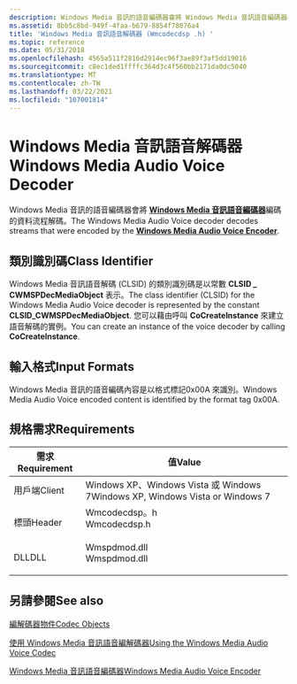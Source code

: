 ```yaml
---
description: Windows Media 音訊的語音編碼器會將 Windows Media 音訊語音編碼器編碼的資料流程解碼。
ms.assetid: 8bb5c8bd-949f-4faa-b679-8854f78076a4
title: 'Windows Media 音訊語音解碼器 (Wmcodecdsp .h) '
ms.topic: reference
ms.date: 05/31/2018
ms.openlocfilehash: 4565a511f2816d2914ec96f3ae89f3af5dd19016
ms.sourcegitcommit: c8ec1ded1ffffc364d3c4f560bb2171da0dc5040
ms.translationtype: MT
ms.contentlocale: zh-TW
ms.lasthandoff: 03/22/2021
ms.locfileid: "107001814"
---
```

# <a name="windows-media-audio-voice-decoder"></a><span data-ttu-id="252c2-103">Windows Media 音訊語音解碼器</span><span class="sxs-lookup"><span data-stu-id="252c2-103">Windows Media Audio Voice Decoder</span></span>

<span data-ttu-id="252c2-104">Windows Media 音訊的語音編碼器會將 [**Windows Media 音訊語音編碼器**](windowsmediaaudiovoiceencoder.md)編碼的資料流程解碼。</span><span class="sxs-lookup"><span data-stu-id="252c2-104">The Windows Media Audio Voice decoder decodes streams that were encoded by the [**Windows Media Audio Voice Encoder**](windowsmediaaudiovoiceencoder.md).</span></span>

## <a name="class-identifier"></a><span data-ttu-id="252c2-105">類別識別碼</span><span class="sxs-lookup"><span data-stu-id="252c2-105">Class Identifier</span></span>

<span data-ttu-id="252c2-106">Windows Media 音訊語音解碼 (CLSID) 的類別識別碼是以常數 **CLSID \_ CWMSPDecMediaObject** 表示。</span><span class="sxs-lookup"><span data-stu-id="252c2-106">The class identifier (CLSID) for the Windows Media Audio Voice decoder is represented by the constant **CLSID\_CWMSPDecMediaObject**.</span></span> <span data-ttu-id="252c2-107">您可以藉由呼叫 **CoCreateInstance** 來建立語音解碼的實例。</span><span class="sxs-lookup"><span data-stu-id="252c2-107">You can create an instance of the voice decoder by calling **CoCreateInstance**.</span></span>

## <a name="input-formats"></a><span data-ttu-id="252c2-108">輸入格式</span><span class="sxs-lookup"><span data-stu-id="252c2-108">Input Formats</span></span>

<span data-ttu-id="252c2-109">Windows Media 音訊的語音編碼內容是以格式標記0x00A 來識別。</span><span class="sxs-lookup"><span data-stu-id="252c2-109">Windows Media Audio Voice encoded content is identified by the format tag 0x00A.</span></span>

## <a name="requirements"></a><span data-ttu-id="252c2-110">規格需求</span><span class="sxs-lookup"><span data-stu-id="252c2-110">Requirements</span></span>



| <span data-ttu-id="252c2-111">需求</span><span class="sxs-lookup"><span data-stu-id="252c2-111">Requirement</span></span> | <span data-ttu-id="252c2-112">值</span><span class="sxs-lookup"><span data-stu-id="252c2-112">Value</span></span> |
|-------------------|-----------------------------------------------------------------------------------------|
| <span data-ttu-id="252c2-113">用戶端</span><span class="sxs-lookup"><span data-stu-id="252c2-113">Client</span></span><br/> | <span data-ttu-id="252c2-114">Windows XP、Windows Vista 或 Windows 7</span><span class="sxs-lookup"><span data-stu-id="252c2-114">Windows XP, Windows Vista or Windows 7</span></span><br/>                                       |
| <span data-ttu-id="252c2-115">標頭</span><span class="sxs-lookup"><span data-stu-id="252c2-115">Header</span></span><br/> | <dl> <span data-ttu-id="252c2-116"><dt>Wmcodecdsp。h</dt></span><span class="sxs-lookup"><span data-stu-id="252c2-116"><dt>Wmcodecdsp.h</dt></span></span> </dl> |
| <span data-ttu-id="252c2-117">DLL</span><span class="sxs-lookup"><span data-stu-id="252c2-117">DLL</span></span><br/>    | <dl> <span data-ttu-id="252c2-118"><dt>Wmspdmod.dll</dt></span><span class="sxs-lookup"><span data-stu-id="252c2-118"><dt>Wmspdmod.dll</dt></span></span> </dl> |



## <a name="see-also"></a><span data-ttu-id="252c2-119">另請參閱</span><span class="sxs-lookup"><span data-stu-id="252c2-119">See also</span></span>

<dl> <dt>

[<span data-ttu-id="252c2-120">編解碼器物件</span><span class="sxs-lookup"><span data-stu-id="252c2-120">Codec Objects</span></span>](codecobjects.md)
</dt> <dt>

[<span data-ttu-id="252c2-121">使用 Windows Media 音訊語音編解碼器</span><span class="sxs-lookup"><span data-stu-id="252c2-121">Using the Windows Media Audio Voice Codec</span></span>](usingthewindowsmediaaudio9voicecodec.md)
</dt> <dt>

[<span data-ttu-id="252c2-122">Windows Media 音訊語音編碼器</span><span class="sxs-lookup"><span data-stu-id="252c2-122">Windows Media Audio Voice Encoder</span></span>](windowsmediaaudiovoiceencoder.md)
</dt> </dl>

 

 




